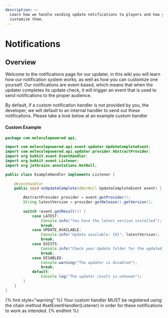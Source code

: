 ```yaml
---
description: >-
  Learn how we handle sending update notifications to players and how you can
  customize them.
---
```


# Notifications

## Overview

Welcome to the notifications page for our updater, in this wiki you will learn how our notification system works, as well as how you can customize one yourself. Our notifications are event-based, which means that when the updater completes its update check, it will trigger an event that is used to send notifications to the proper audience.&#x20;

By default, if a custom notification handler is not provided by you, the developer, we will default to an internal handler to send out these notifications. Please take a look below at an example custom handler

#### Custom Example

```java
package com.moleculepowered.api;

import com.moleculepowered.api.event.updater.UpdateCompleteEvent;
import com.moleculepowered.api.updater.provider.AbstractProvider;
import org.bukkit.event.EventHandler;
import org.bukkit.event.Listener;
import org.jetbrains.annotations.NotNull;

public class ExampleHandler implements Listener {
    
    @EventHandler
    public void onUpdateComplete(@NotNull UpdateCompleteEvent event) {

        AbstractProvider provider = event.getProvider();
        String latestVersion = provider.getRelease().getVersion();
        
        switch (event.getResult()) {
            case LATEST:
                Console.info("You have the latest version installed");
                break;
            case UPDATE_AVAILABLE:
                Console.info("Update available: {0}", latestVersion);
                break;
            case EXISTS:
                Console.info("Check your Update folder for the updated version");
                break;
            case DISABLED:
                Console.warning("The updater is disabled");
                break;
            default:
                Console.log("The updater result is unknown");
        }
    }
}
```

{% hint style="warning" %}
Your custom handler MUST be registered using the chain method #setEventHandler(Listener) in order for these notifications to work as intended.&#x20;
{% endhint %}


